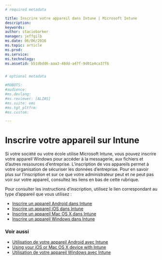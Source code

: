 ```yaml
---
# required metadata

title: Inscrire votre appareil dans Intune | Microsoft Intune
description:
keywords:
author: staciebarker
manager: jeffgilb
ms.date: 06/06/2016
ms.topic: article
ms.prod:
ms.service:
ms.technology:
ms.assetid: b51dbdd6-aaa3-48dd-a47f-9d01a4ca37f6


# optional metadata

#ROBOTS:
#audience:
#ms.devlang:
#ms.reviewer: [ALIAS]
#ms.suite: ems
#ms.tgt_pltfrm:
#ms.custom:

---
```


# Inscrire votre appareil sur Intune

Si votre société ou votre école utilise Microsoft Intune, vous pouvez inscrire votre appareil Windows pour accéder à la messagerie, aux fichiers et d’autres ressources d’entreprise. L’inscription de vos appareils permet à votre organisation de sécuriser les données d’entreprise. Pour en savoir plus sur l’inscription et sur ce que votre administrateur peut et ne peut pas voir sur votre appareil, consultez les liens en bas de cette rubrique.

Pour consulter les instructions d’inscription, utilisez le lien correspondant au type d’appareil que vous utilisez :

- [Inscrire un appareil Android dans Intune](enroll-your-device-in-Intune-android.md)</br>
- [Inscrire un appareil iOS dans Intune](enroll-your-device-in-intune-ios.md)</br>
- [Inscrire un appareil Mac OS X dans Intune](enroll-your-device-in-intune-mac-os-x.md)</br>
- [Inscrire un appareil Windows dans Intune](enroll-your-device-in-intune-windows.md)</br>

### Voir aussi
- [Utilisation de votre appareil Android avec Intune](using-your-android-device-with-intune.md)</br>
- [Using your iOS or Mac OS X device with Intune](using-your-ios-or-mac-os-x-device-with-intune.md)</br>
- [Utilisation de votre appareil Windows avec Intune](using-your-windows-device-with-intune.md)

<!--HONumber=Jun16_HO1-->


